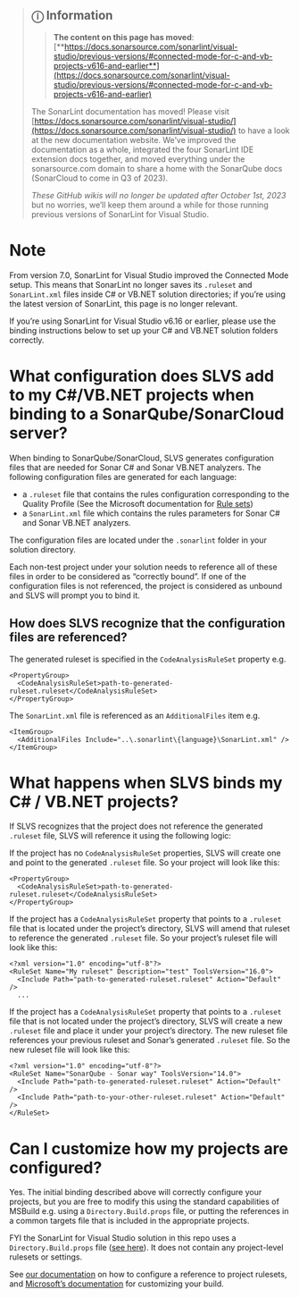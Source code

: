> ## ⓘ **Information**
>
>>**The content on this page has moved**: [**https://docs.sonarsource.com/sonarlint/visual-studio/previous-versions/#connected-mode-for-c-and-vb-projects-v616-and-earlier**](https://docs.sonarsource.com/sonarlint/visual-studio/previous-versions/#connected-mode-for-c-and-vb-projects-v616-and-earlier)  
>
>The SonarLint documentation has moved! Please visit [https://docs.sonarsource.com/sonarlint/visual-studio/](https://docs.sonarsource.com/sonarlint/visual-studio/) to have a look at the new documentation website. We’ve improved the documentation as a whole, integrated the four SonarLint IDE extension docs together, and moved everything under the sonarsource.com domain to share a home with the SonarQube docs (SonarCloud to come in Q3 of 2023).
>
>*These GitHub wikis will no longer be updated after October 1st, 2023* but no worries, we’ll keep them around a while for those running previous versions of SonarLint for Visual Studio.
>

# Note

From version 7.0, SonarLint for Visual Studio improved the Connected Mode setup. This means that SonarLint no longer saves its `.ruleset` and `SonarLint.xml` files inside C# or VB.NET solution directories; if you’re using the latest version of SonarLint, this page is no longer relevant.

If you’re using SonarLint for Visual Studio v6.16 or earlier, please use the binding instructions below to set up your C# and VB.NET solution folders correctly.


# What configuration does SLVS add to my C#/VB.NET projects when binding to a SonarQube/SonarCloud server?

When binding to SonarQube/SonarCloud, SLVS generates configuration files that are needed for Sonar C# and Sonar VB.NET analyzers. 
The following configuration files are generated for each language:
* a `.ruleset` file that contains the rules configuration corresponding to the Quality Profile (See the Microsoft documentation for [Rule sets](https://docs.microsoft.com/en-us/visualstudio/code-quality/using-rule-sets-to-group-code-analysis-rules?view=vs-2019))
* a `SonarLint.xml` file which contains the rules parameters for Sonar C# and Sonar VB.NET analyzers.

The configuration files are located under the `.sonarlint` folder in your solution directory.

Each non-test project under your solution needs to reference all of these files in order to be considered as “correctly bound”. If one of the configuration files is not referenced, the project is considered as unbound and SLVS will prompt you to bind it.

## How does SLVS recognize that the configuration files are referenced?

The generated ruleset is specified in the `CodeAnalysisRuleSet` property e.g.
```
<PropertyGroup>
  <CodeAnalysisRuleSet>path-to-generated-ruleset.ruleset</CodeAnalysisRuleSet>
</PropertyGroup>
```

The `SonarLint.xml` file is referenced as an `AdditionalFiles` item e.g.
```
<ItemGroup>
  <AdditionalFiles Include="..\.sonarlint\{language}\SonarLint.xml" />
</ItemGroup>
```



# What happens when SLVS binds my C# / VB.NET projects?

If SLVS recognizes that the project does not reference the generated `.ruleset` file, SLVS will reference it using the following logic:

If the project has no `CodeAnalysisRuleSet` properties, SLVS will create one and point to the generated `.ruleset` file. So your project will look like this:
```
<PropertyGroup>
  <CodeAnalysisRuleSet>path-to-generated-ruleset.ruleset</CodeAnalysisRuleSet>
</PropertyGroup>
```
If the project has a `CodeAnalysisRuleSet` property that points to a `.ruleset` file that is located under the project’s directory, SLVS will amend that ruleset to reference the generated `.ruleset` file. So your project’s ruleset file will look like this:
```
<?xml version="1.0" encoding="utf-8"?>
<RuleSet Name="My ruleset" Description="test" ToolsVersion="16.0">
  <Include Path="path-to-generated-ruleset.ruleset" Action="Default" />
  ...
```
 If the project has a `CodeAnalysisRuleSet` property that points to a `.ruleset` file that is not located under the project’s directory, SLVS will create a new `.ruleset` file and place it under your project’s directory. The new ruleset file references your previous ruleset and Sonar’s generated `.ruleset` file. So the new ruleset file will look like this:
```
<?xml version="1.0" encoding="utf-8"?>
<RuleSet Name="SonarQube - Sonar way" ToolsVersion="14.0">
  <Include Path="path-to-generated-ruleset.ruleset" Action="Default" />
  <Include Path="path-to-your-other-ruleset.ruleset" Action="Default" />
</RuleSet>
``` 

# Can I customize how my projects are configured?

Yes. The initial binding described above will correctly configure your projects, but you are free to modify this using the standard capabilities of MSBuild e.g. using a `Directory.Build.props` file, or putting the references in a common targets file that is included in the appropriate projects.

FYI the SonarLint for Visual Studio solution in this repo uses a `Directory.Build.props` file ([see here](https://github.com/SonarSource/sonarlint-visualstudio/blob/master/Directory.Build.props#L3)). It does not contain any project-level rulesets or settings.

See [our documentation](https://github.com/SonarSource/sonarlint-visualstudio/wiki/Choosing-which-C%23-or-VB.NET-rules-to-run-in-Standalone-mode) on how to configure a reference to project rulesets, and [Microsoft’s documentation](https://docs.microsoft.com/en-us/visualstudio/msbuild/customize-your-build?view=vs-2019) for customizing your build.
